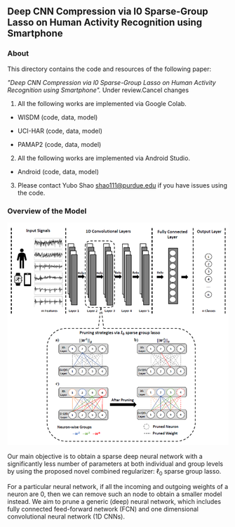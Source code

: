 ## Deep CNN Compression via l0 Sparse-Group Lasso on Human Activity Recognition using Smartphone 

### About
This directory contains the code and resources of the following paper:

*"Deep CNN Compression via l0 Sparse-Group Lasso on Human Activity Recognition using Smartphone".* Under review.Cancel changes

1. All the following works are implemented via Google Colab.

 - WISDM (code, data, model)

 - UCI-HAR (code, data, model)

 - PAMAP2 (code, data, model)

2. All the following works are implemented via Android Studio.
 - Android (code, data, model)
 
3. Please contact Yubo Shao shao111@purdue.edu if you have issues using the code.

### Overview of the Model

<img src="./figure/prune-model.png" width="600">

Our main objective is to obtain a sparse deep neural network with a significantly less number of parameters at both individual and group levels by using the proposed novel combined regularizer: $\ell_0$ sparse group lasso.

For a particular neural network, if all the incoming and outgoing weights of a neuron are 0, then we can remove such an node to obtain a smaller model instead. We aim to prune a generic (deep) neural network, which includes fully connected feed-forward network (FCN) and one dimensional convolutional neural network (1D CNNs).
